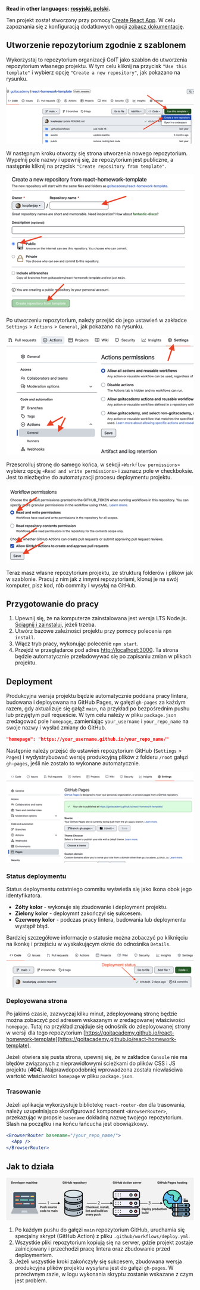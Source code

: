**Read in other languages: [rosyjski](README.md), [polski](README.pl.md).**

<!-- # React homework template -->

Ten projekt został stworzony przy pomocy
[Create React App](https://github.com/facebook/create-react-app). W celu
zapoznania się z konfiguracją dodatkowych opcji
[zobacz dokumentację](https://facebook.github.io/create-react-app/docs/getting-started).

## Utworzenie repozytorium zgodnie z szablonem

Wykorzystaj to repozytorium organizacji GoIT jako szablon do utworzenia
repozytorium własnego projektu. W tym celu kliknij na przycisk
`"Use this template"` i wybierz opcję `"Create a new repository"`, jak pokazano
na rysunku.

![Creating repo from a template step 1](./assets/template-step-1.png)

W następnym kroku otworzy się strona utworzenia nowego repozytorium. Wypełnij
pole nazwy i upewnij się, że repozytorium jest publiczne, a następnie kliknij na
przycisk `"Create repository from template"`.

![Creating repo from a template step 2](./assets/template-step-2.png)

Po utworzeniu repozytorium, należy przejść do jego ustawień w zakładce
`Settings` > `Actions` > `General`, jak pokazano na rysunku.

![Settings GitHub Actions permissions step 1](./assets/gh-actions-perm-1.png)

Przescrolluj stronę do samego końca, w sekcji `«Workflow permissions»` wybierz
opcję `«Read and write permissions»` i zaznacz pole w checkboksie. Jest to
niezbędne do automatyzacji procesu deploymentu projektu.

![Settings GitHub Actions permissions step 2](./assets/gh-actions-perm-2.png)

Teraz masz własne repozytorium projektu, ze strukturą folderów i plików jak w
szablonie. Pracuj z nim jak z innymi repozytoriami, klonuj je na swój komputer,
pisz kod, rób commity i wysyłaj na GitHub.

## Przygotowanie do pracy

1. Upewnij się, że na komputerze zainstalowana jest wersja LTS Node.js.
   [Ściągnij i zainstaluj](https://nodejs.org/en/), jeżeli trzeba.
2. Utwórz bazowe zależności projektu przy pomocy polecenia `npm install`.
3. Włącz tryb pracy, wykonując polecenie `npm start`.
4. Przejdź w przeglądarce pod adres
   [http://localhost:3000](http://localhost:3000). Ta strona będzie
   automatycznie przeładowywać się po zapisaniu zmian w plikach projektu.

## Deployment

Produkcyjna wersja projektu będzie automatycznie poddana pracy lintera, budowana
i deployowana na GitHub Pages, w gałęzi `gh-pages` za każdym razem, gdy
aktualizuje się gałąź `main`, na przykład po bezpośrednim pushu lub przyjętym
pull requeście. W tym celu należy w pliku `package.json` zredagować pole
`homepage`, zamieniając `your_username` i `your_repo_name` na swoje nazwy i
wysłać zmiany do GitHub.

```json
"homepage": "https://your_username.github.io/your_repo_name/"
```

Następnie należy przejść do ustawień repozytorium GitHub (`Settings` > `Pages`)
i wydystrybuować wersję produkcyjną plików z folderu `/root` gałęzi `gh-pages`,
jeśli nie zostało to wykonane automatycznie.

![GitHub Pages settings](./assets/repo-settings.png)

### Status deploymentu

Status deploymentu ostatniego commitu wyświetla się jako ikona obok jego
identyfikatora.

- **Żółty kolor** - wykonuje się zbudowanie i deployment projektu.
- **Zielony kolor** - deploymnt zakończył się sukcesem.
- **Czerwony kolor** - podczas pracy lintera, budowania lub deploymentu wystąpił
  błąd.

Bardziej szczegółowe informacje o statusie można zobaczyć po kliknięciu na
ikonkę i przejściu w wyskakującym oknie do odnośnika `Details`.

![Deployment status](./assets/deploy-status.png)

### Deployowana strona

Po jakimś czasie, zazwyczaj kilku minut, zdeployowaną stronę będzie można
zobaczyć pod adresem wskazanym w zredagowanej właściwości `homepage`. Tutaj na
przykład znajduje się odnośnik do zdeployowanej strony w wersji dla tego
repozytorium
[https://goitacademy.github.io/react-homework-template](https://goitacademy.github.io/react-homework-template).

Jeżeli otwiera się pusta strona, upewnij się, że w zakładce `Console` nie ma
błędów związanych z nieprawidłowymi ścieżkami do plików CSS i JS projektu
(**404**). Najprawdopodobniej wprowadzona została niewłaściwa wartość
właściwości `homepage` w pliku `package.json`.

### Trasowanie

Jeżeli aplikacja wykorzystuje bibliotekę `react-router-dom` dla trasowania,
należy uzupełniająco skonfigurować komponent `<BrowserRouter>`, przekazując w
propsie `basename` dokładną nazwę twojego repozytorium. Slash na początku i na
końcu łańcucha jest obowiązkowy.

```jsx
<BrowserRouter basename="/your_repo_name/">
  <App />
</BrowserRouter>
```

## Jak to działa

![How it works](./assets/how-it-works.png)

1. Po każdym pushu do gałęzi `main` repozytorium GitHub, uruchamia się specjalny
   skrypt (GitHub Action) z pliku `.github/workflows/deploy.yml`.
2. Wszystkie pliki repozytorium kopiują się na serwer, gdzie projekt zostaje
   zainicjowany i przechodzi pracę lintera oraz zbudowanie przed deploymentem.
3. Jeżeli wszystkie kroki zakończyły się sukcesem, zbudowana wersja produkcyjna
   plików projektu wysyłana jest do gałęzi `gh-pages`. W przeciwnym razie, w
   logu wykonania skryptu zostanie wskazane z czym jest problem.
